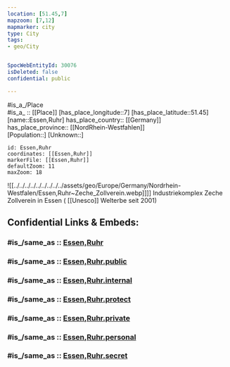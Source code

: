 ```yaml
---
location: [51.45,7] 
mapzoom: [7,12] 
mapmarker: city 
type: City
tags:
- geo/City


SpocWebEntityId: 30076
isDeleted: false
confidential: public

---
```



#is_a_/Place  
#is_a_ :: [[Place]] 
[has_place_longitude::7] 
[has_place_latitude::51.45] 
[name::Essen,Ruhr] 
has_place_country:: [[Germany]]  
has_place_province:: [[NordRhein-Westfahlen]]  
[Population::] 
[Unknown::] 


```leaflet
id: Essen,Ruhr
coordinates: [[Essen,Ruhr]] 
markerFile: [[Essen,Ruhr]] 
defaultZoom: 11 
maxZoom: 18
```
![[../../../../../../../../../assets/geo/Europe/Germany/Nordrhein-Westfalen/Essen,Ruhr~Zeche_Zollverein.webp]]]] 
Industriekomplex Zeche Zollverein in Essen ( [[Unesco]] Welterbe seit 2001) 


## Confidential Links & Embeds: 

### #is_/same_as :: [Essen,Ruhr](/_Standards/Earth/Continent/Europe/Europe~Central/Germany/Germany~West/Nordrhein-Westfalen/counties~NW/Essen,Ruhr.md) 

### #is_/same_as :: [Essen,Ruhr.public](/_public/Earth/Continent/Europe/Europe~Central/Germany/Germany~West/Nordrhein-Westfalen/counties~NW/Essen,Ruhr.public.md) 

### #is_/same_as :: [Essen,Ruhr.internal](/_internal/Earth/Continent/Europe/Europe~Central/Germany/Germany~West/Nordrhein-Westfalen/counties~NW/Essen,Ruhr.internal.md) 

### #is_/same_as :: [Essen,Ruhr.protect](/_protect/Earth/Continent/Europe/Europe~Central/Germany/Germany~West/Nordrhein-Westfalen/counties~NW/Essen,Ruhr.protect.md) 

### #is_/same_as :: [Essen,Ruhr.private](/_private/Earth/Continent/Europe/Europe~Central/Germany/Germany~West/Nordrhein-Westfalen/counties~NW/Essen,Ruhr.private.md) 

### #is_/same_as :: [Essen,Ruhr.personal](/_personal/Earth/Continent/Europe/Europe~Central/Germany/Germany~West/Nordrhein-Westfalen/counties~NW/Essen,Ruhr.personal.md) 

### #is_/same_as :: [Essen,Ruhr.secret](/_secret/Earth/Continent/Europe/Europe~Central/Germany/Germany~West/Nordrhein-Westfalen/counties~NW/Essen,Ruhr.secret.md)

